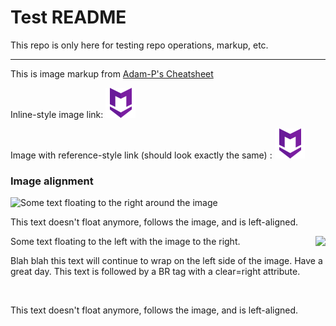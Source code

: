 # Test README

This repo is only here for testing repo operations, markup, etc.

---

This is image markup from [Adam-P's Cheatsheet](https://github.com/adam-p/markdown-here/wiki/Markdown-Cheatsheet)

Inline-style image link: 
![alt text](https://github.com/adam-p/markdown-here/raw/master/src/common/images/icon48.png "Logo Title Text 1")

Image with reference-style link (should look exactly the same) : 
![alt text][logo]

[logo]: https://github.com/adam-p/markdown-here/raw/master/src/common/images/icon48.png "Logo Title Text 2"

### Image alignment

<img src="https://github.com/TonyGravagno/Test/assets/499473/27c6179b-53e7-4fe1-ad94-a5a79ce131c6" align="left">
Some text floating to the right around the image

<br clear="left"/>

This text doesn't float anymore, follows the image, and is left-aligned.
  
<img src="https://github.com/TonyGravagno/Test/assets/499473/27c6179b-53e7-4fe1-ad94-a5a79ce131c6" align="right">
Some text floating to the left with the image to the right.

Blah blah this text will continue to wrap on the left side of the image. Have a great day. This text is followed by a BR tag with a clear=right attribute.

<br clear="right"/>

This text doesn't float anymore, follows the image, and is left-aligned.
